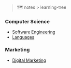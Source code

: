 
> 🗺 notes > learning-tree

### Computer Science 

- [Software Engineering](./software-engineering.md)
- [Languages](./languages.md)

### Marketing

- [Digital Marketing](./digital-marketing.md)
